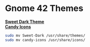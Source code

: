 # Gnome 42 Themes

[**Sweet Dark Theme**](https://www.gnseahorseome-look.org/p/1253385/)  
[**Candy Icons**](https://www.gnome-look.org/p/1305251)

```Bash
sudo mv Sweet-Dark /usr/share/themes/
sudo mv candy-icons /usr/share/icons/
```
